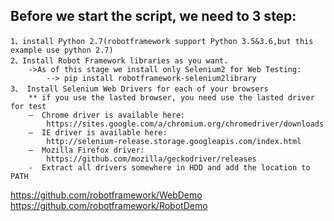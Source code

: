 
## Before we start the script, we need to 3 step:
    1、install Python 2.7(robotframework support Python 3.5&3.6,but this example use python 2.7)
    2、Install Robot Framework libraries as you want.
        ->As of this stage we install only Selenium2 for Web Testing:
            --> pip install robotframework-selenium2library
    3、 Install Selenium Web Drivers for each of your browsers
        ** if you use the lasted browser, you need use the lasted driver for test
        –  Chrome driver is available here:
            https://sites.google.com/a/chromium.org/chromedriver/downloads
        –  IE driver is available here:
            http://selenium-release.storage.googleapis.com/index.html
        –  Mozilla Firefox driver:
            https://github.com/mozilla/geckodriver/releases
        -  Extract all drivers somewhere in HDD and add the location to PATH
https://github.com/robotframework/WebDemo
https://github.com/robotframework/RobotDemo